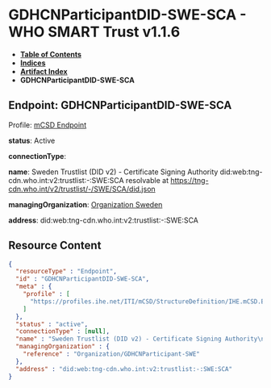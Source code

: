 # GDHCNParticipantDID-SWE-SCA - WHO SMART Trust v1.1.6

* [**Table of Contents**](toc.md)
* [**Indices**](indices.md)
* [**Artifact Index**](artifacts.md)
* **GDHCNParticipantDID-SWE-SCA**

## Endpoint: GDHCNParticipantDID-SWE-SCA

Profile: [mCSD Endpoint](https://profiles.ihe.net/ITI/mCSD/4.0.0/StructureDefinition-IHE.mCSD.Endpoint.html)

**status**: Active

**connectionType**: 

**name**: Sweden Trustlist (DID v2) - Certificate Signing Authority did:web:tng-cdn.who.int:v2:trustlist:-:SWE:SCA resolvable at https://tng-cdn.who.int/v2/trustlist/-/SWE/SCA/did.json

**managingOrganization**: [Organization Sweden](Organization-GDHCNParticipant-SWE.md)

**address**: did:web:tng-cdn.who.int:v2:trustlist:-:SWE:SCA



## Resource Content

```json
{
  "resourceType" : "Endpoint",
  "id" : "GDHCNParticipantDID-SWE-SCA",
  "meta" : {
    "profile" : [
      "https://profiles.ihe.net/ITI/mCSD/StructureDefinition/IHE.mCSD.Endpoint"
    ]
  },
  "status" : "active",
  "connectionType" : [null],
  "name" : "Sweden Trustlist (DID v2) - Certificate Signing Authority\ndid:web:tng-cdn.who.int:v2:trustlist:-:SWE:SCA\nresolvable at https://tng-cdn.who.int/v2/trustlist/-/SWE/SCA/did.json",
  "managingOrganization" : {
    "reference" : "Organization/GDHCNParticipant-SWE"
  },
  "address" : "did:web:tng-cdn.who.int:v2:trustlist:-:SWE:SCA"
}

```
